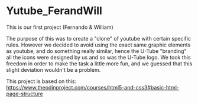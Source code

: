 # Yutube_FerandWill
This is our first project (Fernando & William)

The purpose of this was to create a "clone" of youtube with certain specific rules.
However we decided to avoid using the exact same graphic elements as youtube, and do
something really similar, hence the U-Tube "branding" all the icons were designed by us
and so was the U-Tube logo. We took this freedom in order to make the task a little more
fun, and we guessed that this slight deviation wouldn't be a problem.

This project is based on this: https://www.theodinproject.com/courses/html5-and-css3#basic-html-page-structure
